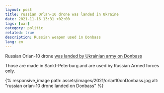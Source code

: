 ```yaml
---
layout: post
title: russian Orlan-10 drone was landed in Ukraine
date: 2021-11-16 13:31 +02:00
tags: [war]
category: politic
related: true
description: Russian weapon used in Donbass
lang: en
---
```

Russian Orlan-10 drone [was landed by Ukrainian army on Donbass](https://m.facebook.com/pressjfo.news/posts/1240162646476349)

Those are made in Sankt-Peterburg and are used by Russian Armed forces only.

{% responsive_image path: assets/images/2021/orlan10onDonbass.jpg alt: "russian orlan-10 drone landed on Donbass" %}
